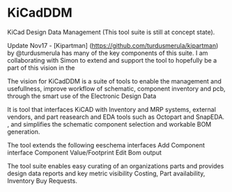 # KiCadDDM
KiCad Design Data Management (This tool suite is still at concept state). 

Update Nov17 - [Kipartman] (https://github.com/turdusmerula/kipartman) by @turdusmerula  has many of the key components of this suite. I am collaborating with Simon to extend and support the tool to hopefully be a part of this vision in the 

The vision for KiCadDDM is a suite of tools to enable the management and usefullness, improve workflow of schematic, component inventory  and pcb, through the smart use of the Electronic Design Data

It is  tool that interfaces KiCAD with Inventory and MRP systems, external vendors, and part reasearch and EDA tools such as Octopart and SnapEDA. , and simplifies the schematic component selection and workable BOM generation.

The tool extends the following eeschema interfaces
  Add Component interface
  Component Value/Footprint Edit
  Bom output
 
 The tool suite enables easy curating of an organizations parts and provides design data reports and key metric visibility
 Costing, Part availability, Inventory Buy Requests.
